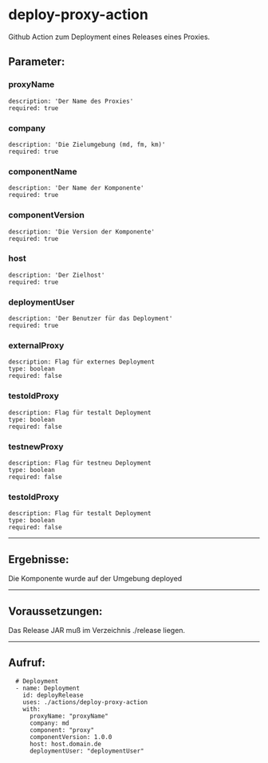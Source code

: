 # deploy-proxy-action

Github Action zum Deployment eines Releases eines Proxies.

## Parameter:
### proxyName
    description: 'Der Name des Proxies'
    required: true
### company
    description: 'Die Zielumgebung (md, fm, km)'
    required: true
### componentName
    description: 'Der Name der Komponente'
    required: true
### componentVersion
    description: 'Die Version der Komponente'
    required: true
### host
    description: 'Der Zielhost'
    required: true
### deploymentUser
    description: 'Der Benutzer für das Deployment'
    required: true
### externalProxy
    description: Flag für externes Deployment
    type: boolean
    required: false
### testoldProxy
    description: Flag für testalt Deployment
    type: boolean
    required: false
### testnewProxy
    description: Flag für testneu Deployment
    type: boolean
    required: false

### testoldProxy
    description: Flag für testalt Deployment
    type: boolean
    required: false

---

## Ergebnisse:

Die Komponente wurde auf der Umgebung deployed

---

## Voraussetzungen:

Das Release JAR muß im Verzeichnis ./release liegen.

---

## Aufruf:

      # Deployment
      - name: Deployment
        id: deployRelease
        uses: ./actions/deploy-proxy-action
        with:
          proxyName: "proxyName"
          company: md
          component: "proxy"
          componentVersion: 1.0.0
          host: host.domain.de
          deploymentUser: "deploymentUser"
